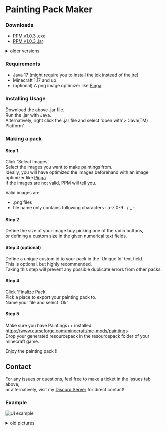 # Painting Pack Maker

### Downloads

- [PPM v1.0.3 .exe](http://adfoc.us/78400485741017)
- [PPM v1.0.3 .jar](http://adfoc.us/78400485750314)

<details>
<summary>older versions</summary>

- [PPM v1.0.2 .exe](http://adfoc.us/78400485727042)
- [PPM v1.0.2 .jar](http://adfoc.us/78400485740987)
- [PPM v1.0.0](http://adfoc.us/7840041)

</details>

### Requirements

- Java 17 (might require you to install the jdk instead of the jre)
- Minecraft 1.17 and up
- (optional) A png image optimizer like [Pinga](https://css-ig.net/pinga)

### Installing  Usage

Download the above .jar file.  
Run the .jar with Java.  
Alternatively, right click the .jar file and select 'open with'> 'Java(TM) Platform'

### Making a pack

#### Step 1

Click 'Select Images'.  
Select the images you want to make paintings from.   
Ideally, you will have optimized the images beforehand with an image optimizer like [Pinga](https://css-ig.net/pinga)  
If the images are not valid, PPM will tell you.

Valid images are

- .png files
- file name only contains following characters : a-z 0-9 . / _ -

#### Step 2

Define the size of your image buy picking one of the radio buttons,  
or defining a custom size in the given numerical text fields.

#### Step 3 (optional)

Define a unique custom id to your pack in the 'Unique Id' text field.  
This is optional, but highly recommended.  
Taking this step will prevent any possible duplicate errors from other packs.

#### Step 4

Click 'Finalize Pack'.    
Pick a place to export your painting pack to.  
Name your file and select 'Ok'

#### Step 5

Make sure you have Paintings++ installed.  
https://www.curseforge.com/minecraft/mc-mods/paintings  
Drop your generated resourcepack in the resourcepack folder of your minecraft game.

Enjoy the painting pack !!

## Contact

For any issues or questions, feel free to make a ticket in
the [Issues tab](https://github.com/AbsolemJackdaw/PaintingPackMaker/issues) above,  
or alternatively, visit my [Discord Server](https://discord.gg/8MEdFZh) for direct contact!

### Example

![UI example](https://i.imgur.com/CrLRP9g.png)
<details>
<summary>old pictures</summary>

![UI example](https://i.imgur.com/4upR0iJ.png)

</details>
